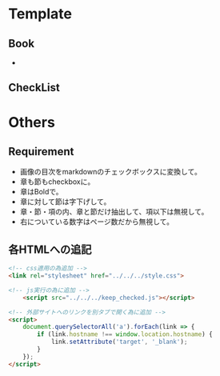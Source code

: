 # Template
## Book
- []()

## CheckList

# Others
## Requirement
- 画像の目次をmarkdownのチェックボックスに変換して。
- 章も節もcheckboxに。
- 章はBoldで。
- 章に対して節は字下げして。
- 章・節・項の内、章と節だけ抽出して、項以下は無視して。
- 右についている数字はページ数だから無視して。

## 各HTMLへの追記
```html
<!-- css適用の為追加 -->
<link rel="stylesheet" href="../../../style.css">
```

```html
<!-- js実行の為に追加 -->
	<script src="../../../keep_checked.js"></script>
```

```html
<!-- 外部サイトへのリンクを別タブで開く為に追加 -->
<script>
	document.querySelectorAll('a').forEach(link => {
		if (link.hostname !== window.location.hostname) {
			link.setAttribute('target', '_blank');
		}
	});
</script>
```